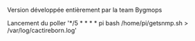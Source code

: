 Version développée entièrement par la team Bygmops 

Lancement du poller
'*/5 *   * * *   pi bash /home/pi/getsnmp.sh > /var/log/cactireborn.log'

